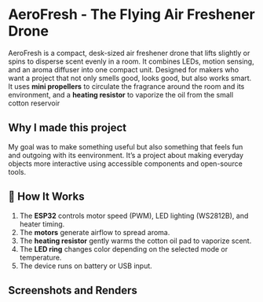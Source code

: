 # AeroFresh - The Flying Air Freshener Drone
AeroFresh is a compact, desk-sized air freshener drone that lifts slightly or spins to disperse scent evenly in a room. It combines LEDs, motion sensing, and an aroma diffuser into one compact unit. Designed for makers who want a project that not only smells good, looks good, but also works smart. 
It uses **mini propellers** to circulate the fragrance around the room and its environment, and a **heating resistor** to vaporize the oil from the small cotton reservoir 
## Why I made this project
My goal was to make something useful but also something that feels fun and outgoing with its eenvironment. It’s a project about making everyday objects more interactive using accessible components and open-source tools.

## 🧠 How It Works

1. The **ESP32** controls motor speed (PWM), LED lighting (WS2812B), and heater timing.
2. The **motors** generate airflow to spread aroma.
3. The **heating resistor** gently warms the cotton oil pad to vaporize scent.
4. The **LED ring** changes color depending on the selected mode or temperature.
5. The device runs on battery or USB input.

## Screenshots and Renders

